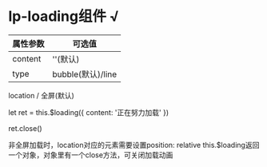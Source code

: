 # lp-loading组件  √

属性参数     | 可选值
-------- | ----- 
content | ''(默认)
type | bubble(默认)/line
location / 全屏(默认)

let ret = this.$loading({
    content: '正在努力加载'
})

ret.close()

非全屏加载时，location对应的元素需要设置position: relative
this.$loading返回一个对象，对象里有一个close方法，可关闭加载动画
